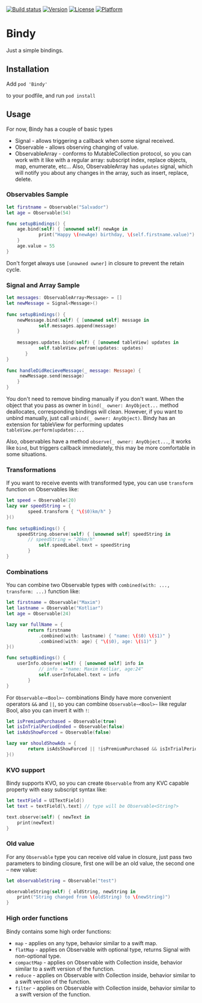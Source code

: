 [![Build status][image-1]][1]
[![Version][image-2]][2]
[![License][image-3]][3]
[![Platform][image-4]][4]

# Bindy
Just a simple bindings.

## Installation

Add
`pod 'Bindy'`

to your podfile, and run
`pod install`

## Usage
For now, Bindy has a couple of basic types

* Signal - allows triggering a callback when some signal received.
* Observable - allows observing changing of value.
* ObservableArray - conforms to MutableCollection protocol, so you can work with it like with a regular array: subscript index, replace objects, map, enumerate, etc... Also, ObservableArray has `updates` signal, which will notify you about any changes in the array, such as insert, replace, delete.

### Observables Sample

```swift
let firstname = Observable("Salvador")
let age = Observable(54)

func setupBindings() {
    age.bind(self) { [unowned self] newAge in
            print("Happy \(newAge) birthday, \(self.firstname.value)")
    }
    age.value = 55
}
```

Don't forget always use `[unowned owner]` in closure to prevent the retain cycle.

### Signal and Array Sample

```swift
let messages: ObservableArray<Message> = []
let newMessage = Signal<Message>()
    
func setupBindings() {
    newMessage.bind(self) { [unowned self] message in
            self.messages.append(message)
    }
    
    messages.updates.bind(self) { [unowned tableView] updates in
            self.tableView.pefrom(updates: updates)     
       }
}
       
func handleDidRecieveMessage(_ message: Message) {
     newMessage.send(message)      
    }
}
```

You don't need to remove binding manually if you don't want. When the object that you pass as owner in `bind(_ owner: AnyObject...` method deallocates, corresponding bindings will clean. However, if you want to unbind manually, just call `unbind(_ owner: AnyObject)`.
Bindy has an extension for tableView for performing updates `tableView.perform(updates:...`

Also, observables have a method `observe(_ owner: AnyObject...`, it works like `bind`, but triggers callback immediately, this may be more comfortable in some situations.

### Transformations

If you want to receive events with transformed type, you can use `transform` function on Observables like: 

```swift
let speed = Observable(20)
lazy var speedString = {
        speed.transform { "\($0)km/h" }
}()
    
func setupBindings() {
    speedString.observe(self) { [unowned self] speedString in
        // speedString = "20km/h"
            self.speedLabel.text = speedString
        }
}
```

### Combinations

You can combine two Observable types with `combined(with: ..., transform: ...)` function like: 

```swift
let firstname = Observable("Maxim")
let lastname = Observable("Kotliar")
let age = Observable(24)

lazy var fullName = {
        return firstname
            .combined(with: lastname) { "name: \($0) \($1)" }
            .combined(with: age) { "\($0), age: \($1)" }
}()

func setupBindings() {
    userInfo.observe(self) { [unowned self] info in
            // info = "name: Maxim Kotliar, age:24"
            self.userInfoLabel.text = info
        }
}
```

For `Observable~<Bool>~` combinations Bindy have more convenient operators `&&` and `||`, so you can combine `Observable~<Bool>~` like regular Bool, also you can invert it with `!`:

```swift
let isPremiumPurchased = Observable(true)
let isInTrialPeriodEnded = Observable(false)
let isAdsShowForced = Observable(false)

lazy var shouldShowAds = {
        return isAdsShowForced || !isPremiumPurchased && isInTrialPeriodEnded
}()
```

### KVO support

Bindy supports KVO, so you can create `Observable` from any KVC capable property with easy subscript syntax like:

```swift
let textField = UITextField()
let text = textField[\.text] // type will be Observable<String?>

text.observe(self) { newText in
    print(newText)
}
```

### Old value

For any `Observable` type you can receive old value in closure, just pass two parameters to binding closure, first one will be an old value, the second one – new value: 

```swift
let observableString = Observable("test")

observableString(self) { oldString, newString in
    print("String changed from \(oldString) to \(newString)")
}
```

### High order functions

Bindy contains some high order functions:
- `map` - applies on any type, behavior similar to a swift map.
- `flatMap` - applies on Observable with optional type, returns Signal with non-optional type.
- `compactMap` - applies on Observable with Collection inside, behavior similar to a swift version of the function.
- `reduce` - applies on Observable with Collection inside, behavior similar to a swift version of the function.
- `filter` - applies on Observable with Collection inside, behavior similar to a swift version of the function.

[1]:    https://travis-ci.org/MaximKotliar/Bindy
[2]:    http://cocoapods.org/pods/Bindy
[3]:    http://cocoapods.org/pods/Bindy
[4]:    http://cocoapods.org/pods/Bindy

[image-1]:    https://img.shields.io/travis/MaximKotliar/Bindy/master.svg?style=flat-square
[image-2]:    https://img.shields.io/cocoapods/v/Bindy.svg?style=flat-square
[image-3]:    https://img.shields.io/cocoapods/l/Bindy.svg?style=flat-square
[image-4]:    https://img.shields.io/cocoapods/p/Bindy.svg?style=flat-square
